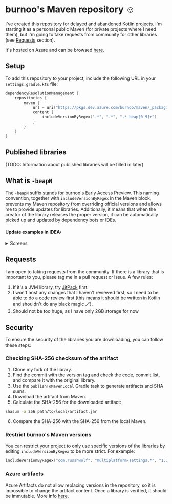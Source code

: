 # burnoo's Maven repository ☺️
I've created this repository for delayed and abandoned Kotlin projects. I'm starting it as a personal public Maven (for private projects where I need them), but I'm going to take requests from community for other libraries (see [Requests](#Requests) section).

It's hosted on Azure and can be browsed [here](https://dev.azure.com/burnoo/maven/_artifacts/feed/public).

## Setup
To add this repository to your project, include the following URL in your `settings.gradle.kts` file:

```kotlin
dependencyResolutionManagement {
    repositories {
        maven {
            url = uri("https://pkgs.dev.azure.com/burnoo/maven/_packaging/public/maven/v1")
            content {
                includeVersionByRegex(".*", ".*", ".*-beap[0-9]+")
            }
        }
    }
}
```

## Published libraries
(TODO: Information about published libraries will be filled in later)

## What is `-beapN`
The `-beapN` suffix stands for burnoo's Early Access Preview. This naming convention, together with `includeVersionByRegex` in the Maven block, prevents my Maven repository from overriding official versions and allows me to provide updates for libraries. Additionally, it means that when the creator of the library releases the proper version, it can be automatically picked up and updated by dependency bots or IDEs.

#### Update examples in IDEA:
<details>
  <summary>Screens</summary>
  
  ![official-update](https://github.com/burnoo/maven/assets/17478192/d4bbdc5d-7215-44e7-a16d-4b63876e6c69)
  ![beap-update](https://github.com/burnoo/maven/assets/17478192/840aa510-d848-4178-83c4-596bec36ca3a)
</details>

## Requests
I am open to taking requests from the community. If there is a library that is important to you, please tag me in a pull request or issue. A few rules:
1. If it's a JVM library, try [JitPack](https://jitpack.io/) first.
2. I won't host any changes that I haven't reviewed first, so I need to be able to do a code review first (this means it should be written in Kotlin and shouldn't do any black magic 🪄).
3. Should not be too huge, as I have only 2GB storage for now

## Security
To ensure the security of the libraries you are downloading, you can follow these steps:

### Checking SHA-256 checksum of the artifact 
1. Clone my fork of the library.
2. Find the commit with the version tag and check the code, commit list, and compare it with the original library.
3. Use the `publishToMavenLocal` Gradle task to generate artifacts and SHA sums.
4. Download the artifact from Maven.
5. Calculate the SHA-256 for the downloaded artifact:
 ```sh
shasum -a 256 path/to/local/artifact.jar
```
6. Compare the SHA-256 with the SHA-256 from the local Maven.

### Restrict burnoo's Maven versions
You can restrict your project to only use specific versions of the libraries by editing `includeVersionByRegex` to be more strict. For example:
```kotlin
includeVersionByRegex("com.russhwolf", "multiplatform-settings.*", "1.2.0-beap1")
```

### Azure artifacts
Azure Artifacts do not allow replacing versions in the repository, so it is impossible to change the artifact content. Once a library is verified, it should be immutable. More info [here](https://learn.microsoft.com/en-us/azure/devops/artifacts/artifacts-key-concepts?view=azure-devops#immutability).
